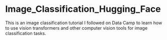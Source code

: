 # Image_Classification_Hugging_Face
This is an image classification tutorial I followed on Data Camp to learn how to use vision transformers and other computer vision tools for image classification tasks.
